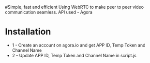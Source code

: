 #Simple, fast and efficient
Using WebRTC to make peer to peer video communication seamless.
API used - Agora

# Installation
* 1 - Create an account on agora.io and get APP ID, Temp Token and Channel Name
* 2 - Update APP ID, Temp Token and Channel Name in script.js
